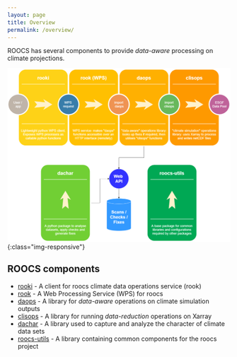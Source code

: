 ```yaml
---
layout: page
title: Overview
permalink: /overview/
---
```


ROOCS has several components to provide *data-aware* processing on climate projections.

![roocs components](/images/roocs.png){:class="img-responsive"}

## ROOCS components

* [rooki](https://rooki.readthedocs.io/en/latest/) - A client for roocs climate data operations service (rook)
* [rook](https://rook-wps.readthedocs.io/en/latest/) - A Web Processing Service (WPS) for roocs
* [daops](https://github.com/roocs/daops) - A library for *data-aware* operations on climate simulation outputs
* [clisops](https://clisops.readthedocs.io/en/latest/) - A library for running *data-reduction* operations on Xarray
* [dachar](https://github.com/roocs/dachar) - A library used to capture and analyze the character of climate data sets
* [roocs-utils](https://roocs-utils.readthedocs.io/en/latest/) - A library containing common components for the roocs project
